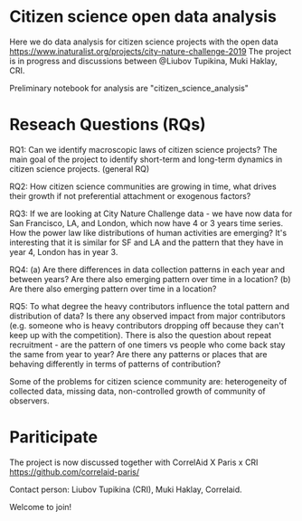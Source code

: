 # Citizen science open data analysis
Here we do data analysis for citizen science projects with the open data https://www.inaturalist.org/projects/city-nature-challenge-2019
The project is in progress and discussions between @Liubov Tupikina, Muki Haklay, CRI.

Preliminary notebook for analysis are "citizen_science_analysis"

# Reseach Questions (RQs)
RQ1: Can we identify macroscopic laws of citizen science projects? The main goal of the project to identify short-term and long-term dynamics in citizen science projects.
(general RQ)

RQ2: How citizen science communities are growing in time, what drives their growth if not preferential attachment or exogenous factors?

RQ3: If we are looking at City Nature Challenge data - we have now data for San Francisco, LA, and London, which now have 4 or 3 years time series. How the power law like distributions of human activities are emerging? It's interesting that it is similar for SF and LA and the pattern that they have in year 4, London has in year 3.

RQ4: (a) Are there differences in data collection patterns in each year and between years? Are there also emerging pattern over time in a location? (b) Are there also emerging pattern over time in a location?

RQ5: To what degree the heavy contributors influence the total pattern and distribution of data? Is there any observed impact from major contributors (e.g. someone who is heavy contributors dropping off because they can't keep up with the competition). There is also the question about repeat recruitment - are the pattern of one timers vs people who come back stay the same from year to year? Are there any patterns or places that are behaving differently in terms of patterns of contribution? 


Some of the problems for citizen science community are: heterogeneity of collected data, missing data, non-controlled growth of community of observers.

# Pariticipate 

The project is now discussed together with CorrelAid X Paris x CRI
https://github.com/correlaid-paris/ 

Contact person: Liubov Tupikina (CRI), Muki Haklay, Correlaid.

Welcome to join!




